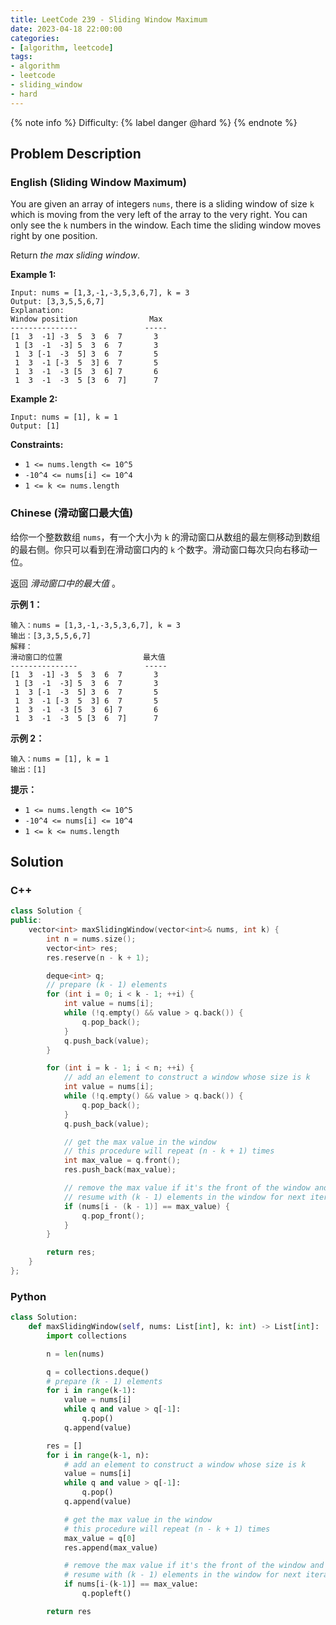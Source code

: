 ```yaml
---
title: LeetCode 239 - Sliding Window Maximum
date: 2023-04-18 22:00:00
categories:
- [algorithm, leetcode]
tags:
- algorithm
- leetcode
- sliding_window
- hard
---
```


{% note info %}
Difficulty: {% label danger @hard %}
{% endnote %}

## Problem Description

### English (Sliding Window Maximum)

You are given an array of integers `nums`, there is a sliding window of size `k` which is moving from the very left of the array to the very right. You can only see the `k` numbers in the window. Each time the sliding window moves right by one position.

Return *the max sliding window*.

**Example 1:**

```log
Input: nums = [1,3,-1,-3,5,3,6,7], k = 3
Output: [3,3,5,5,6,7]
Explanation: 
Window position                Max
---------------               -----
[1  3  -1] -3  5  3  6  7       3
 1 [3  -1  -3] 5  3  6  7       3
 1  3 [-1  -3  5] 3  6  7       5
 1  3  -1 [-3  5  3] 6  7       5
 1  3  -1  -3 [5  3  6] 7       6
 1  3  -1  -3  5 [3  6  7]      7
```

**Example 2:**

```log
Input: nums = [1], k = 1
Output: [1]
```

**Constraints:**

- `1 <= nums.length <= 10^5`
- `-10^4 <= nums[i] <= 10^4`
- `1 <= k <= nums.length`

### Chinese (滑动窗口最大值)

给你一个整数数组 `nums`，有一个大小为 `k` 的滑动窗口从数组的最左侧移动到数组的最右侧。你只可以看到在滑动窗口内的 `k` 个数字。滑动窗口每次只向右移动一位。

返回 *滑动窗口中的最大值* 。

**示例 1：**

```log
输入：nums = [1,3,-1,-3,5,3,6,7], k = 3
输出：[3,3,5,5,6,7]
解释：
滑动窗口的位置                  最大值
---------------               -----
[1  3  -1] -3  5  3  6  7       3
 1 [3  -1  -3] 5  3  6  7       3
 1  3 [-1  -3  5] 3  6  7       5
 1  3  -1 [-3  5  3] 6  7       5
 1  3  -1  -3 [5  3  6] 7       6
 1  3  -1  -3  5 [3  6  7]      7
```

**示例 2：**

```log
输入：nums = [1], k = 1
输出：[1]
```

**提示：**

- `1 <= nums.length <= 10^5`
- `-10^4 <= nums[i] <= 10^4`
- `1 <= k <= nums.length`

## Solution

### C++

```C++
class Solution {
public:
    vector<int> maxSlidingWindow(vector<int>& nums, int k) {
        int n = nums.size();
        vector<int> res;
        res.reserve(n - k + 1);

        deque<int> q;
        // prepare (k - 1) elements
        for (int i = 0; i < k - 1; ++i) {
            int value = nums[i];
            while (!q.empty() && value > q.back()) {
                q.pop_back();
            }
            q.push_back(value);
        }

        for (int i = k - 1; i < n; ++i) {
            // add an element to construct a window whose size is k
            int value = nums[i];
            while (!q.empty() && value > q.back()) {
                q.pop_back();
            }
            q.push_back(value);

            // get the max value in the window
            // this procedure will repeat (n - k + 1) times
            int max_value = q.front();
            res.push_back(max_value);

            // remove the max value if it's the front of the window and
            // resume with (k - 1) elements in the window for next iteration
            if (nums[i - (k - 1)] == max_value) {
                q.pop_front();
            }
        }

        return res;
    }
};
```

### Python

```Python
class Solution:
    def maxSlidingWindow(self, nums: List[int], k: int) -> List[int]:
        import collections

        n = len(nums)

        q = collections.deque()
        # prepare (k - 1) elements
        for i in range(k-1):
            value = nums[i]
            while q and value > q[-1]:
                q.pop()
            q.append(value)

        res = []
        for i in range(k-1, n):
            # add an element to construct a window whose size is k
            value = nums[i]
            while q and value > q[-1]:
                q.pop()
            q.append(value)

            # get the max value in the window
            # this procedure will repeat (n - k + 1) times
            max_value = q[0]
            res.append(max_value)

            # remove the max value if it's the front of the window and
            # resume with (k - 1) elements in the window for next iteration
            if nums[i-(k-1)] == max_value:
                q.popleft()

        return res
```

